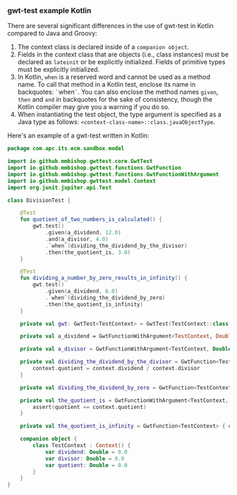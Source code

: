 ### gwt-test example Kotlin

There are several significant differences in the use of gwt-test in Kotlin compared to Java and Groovy:

1. The context class is declared inside of a ```companion object```.
2. Fields in the context class that are objects (i.e., class instances) must be declared as ```lateinit``` or be explicitly initialized. Fields of primitive 
   types must be explicitly initialized.
3. In Kotlin, ```when``` is a reserved word and cannot be used as a method name. To call that method in a Kotlin test, enclose its name in backquotes:
   `` ` ``when`` ` ``. You can also enclose the method names ```given```, ```then``` and ```and``` in backquotes for the sake of consistency, though
   the Kotlin compiler may give you a warning if you do so.
4. When instantiating the test object, the type argument is specified as a Java type as follows: ```<context-class-name>::class.javaObjectType```.

Here's an example of a gwt-test written in Kotlin:

```kotlin
package com.apc.its.ecm.sandbox.model

import io.github.mmbishop.gwttest.core.GwtTest
import io.github.mmbishop.gwttest.functions.GwtFunction
import io.github.mmbishop.gwttest.functions.GwtFunctionWithArgument
import io.github.mmbishop.gwttest.model.Context
import org.junit.jupiter.api.Test

class DivisionTest {

    @Test
    fun quotient_of_two_numbers_is_calculated() {
        gwt.test()
            .given(a_dividend, 12.0)
            .and(a_divisor, 4.0)
            .`when`(dividing_the_dividend_by_the_divisor)
            .then(the_quotient_is, 3.0)
    }

    @Test
    fun dividing_a_number_by_zero_results_in_infinity() {
        gwt.test()
            .given(a_dividend, 6.0)
            .`when`(dividing_the_dividend_by_zero)
            .then(the_quotient_is_infinity)
    }

    private val gwt: GwtTest<TestContext> = GwtTest(TestContext::class.javaObjectType)

    private val a_dividend = GwtFunctionWithArgument<TestContext, Double> { context, dividend -> context.dividend = dividend }

    private val a_divisor = GwtFunctionWithArgument<TestContext, Double> { context, divisor -> context.divisor = divisor }

    private val dividing_the_dividend_by_the_divisor = GwtFunction<TestContext> { context ->
        context.quotient = context.dividend / context.divisor
    }

    private val dividing_the_dividend_by_zero = GwtFunction<TestContext> { context -> context.quotient = context.dividend / 0.0 }

    private val the_quotient_is = GwtFunctionWithArgument<TestContext, Double> { context, quotient ->
        assert(quotient == context.quotient)
    }

    private val the_quotient_is_infinity = GwtFunction<TestContext> { context -> assert(context.quotient.isInfinite()) }

    companion object {
        class TestContext : Context() {
            var dividend: Double = 0.0
            var divisor: Double = 0.0
            var quotient: Double = 0.0
        }
    }
}
```